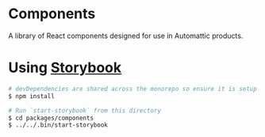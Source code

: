 # Components

A library of React components designed for use in Automattic products.

# Using [Storybook](https://storybook.js.org/)

```bash
# devDependencies are shared across the monorepo so ensure it is setup first
$ npm install

# Run `start-storybook` from this directory
$ cd packages/components
$ ../../.bin/start-storybook
```
